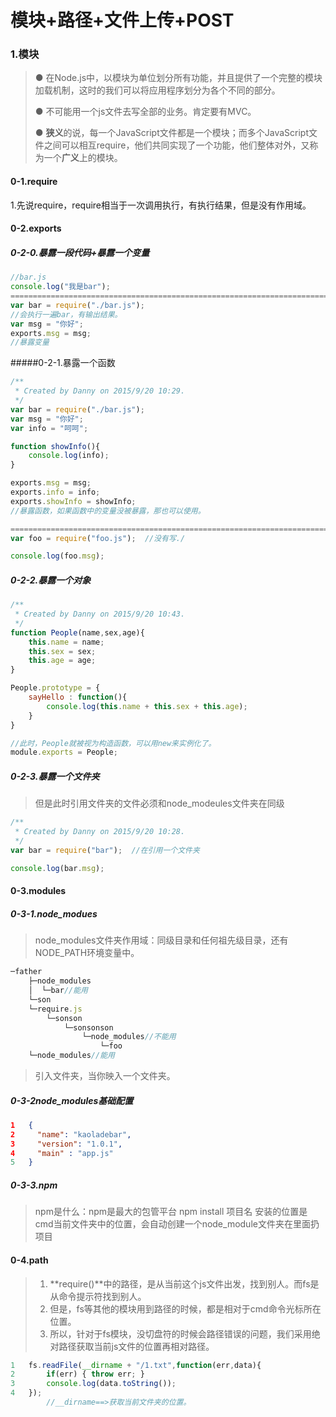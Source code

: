 # 模块+路径+文件上传+POST

### 1.模块

> ● 在Node.js中，以模块为单位划分所有功能，并且提供了一个完整的模块加载机制，这时的我们可以将应用程序划分为各个不同的部分。
>
> ● 不可能用一个js文件去写全部的业务。肯定要有MVC。
>
> ● **狭义**的说，每一个JavaScript文件都是一个模块；而多个JavaScript文件之间可以相互require，他们共同实现了一个功能，他们整体对外，又称为一个**广义**上的模块。 

#### 0-1.require

1.先说require，require相当于一次调用执行，有执行结果，但是没有作用域。

#### 0-2.exports

##### 0-2-0.暴露一段代码+暴露一个变量

```javascript
//bar.js
console.log("我是bar");
=======================================================================================
var bar = require("./bar.js");
//会执行一遍bar，有输出结果。
var msg = "你好";
exports.msg = msg;
//暴露变量
```

#####0-2-1.暴露一个函数

```javascript
/**
 * Created by Danny on 2015/9/20 10:29.
 */
var bar = require("./bar.js");
var msg = "你好";
var info = "呵呵";

function showInfo(){
    console.log(info);
}

exports.msg = msg;
exports.info = info;
exports.showInfo = showInfo;
//暴露函数，如果函数中的变量没被暴露，那也可以使用。

================================================================================================
var foo = require("foo.js");  //没有写./

console.log(foo.msg);
```

##### 0-2-2.暴露一个对象

```javascript
/**
 * Created by Danny on 2015/9/20 10:43.
 */
function People(name,sex,age){
    this.name = name;
    this.sex = sex;
    this.age = age;
}

People.prototype = {
    sayHello : function(){
        console.log(this.name + this.sex + this.age);
    }
}

//此时，People就被视为构造函数，可以用new来实例化了。
module.exports = People;
```

##### 0-2-3.暴露一个文件夹

> 但是此时引用文件夹的文件必须和node_modeules文件夹在同级

```javascript
/**
 * Created by Danny on 2015/9/20 10:28.
 */
var bar = require("bar");  //在引用一个文件夹

console.log(bar.msg);
```

#### 0-3.modules

##### 0-3-1.node_modues

> node_modules文件夹作用域：同级目录和任何祖先级目录，还有NODE_PATH环境变量中。

```javascript
─father
    ├─node_modules
    │  └─bar//能用
    └─son
    └─require.js
        └─sonson
            └─sonsonson
                └─node_modules//不能用
                    └─foo	
    └─node_modules//能用

```

> 引入文件夹，当你映入一个文件夹。

##### 0-3-2node_modules基础配置

```json
1	{
2	  "name": "kaoladebar",
3	  "version": "1.0.1",
4	  "main" : "app.js"
5	}
```

##### 0-3-3.npm

> npm是什么：npm是最大的包管平台
> npm install 项目名
> 安装的位置是cmd当前文件夹中的位置，会自动创建一个node_module文件夹在里面扔项目

#### 0-4.path

> 1. **require()**中的路径，是从当前这个js文件出发，找到别人。而fs是从命令提示符找到别人。
> 2. 但是，fs等其他的模块用到路径的时候，都是相对于cmd命令光标所在位置。
> 3. 所以，针对于fs模块，没切盘符的时候会路径错误的问题，我们采用绝对路径获取当前js文件的位置再相对路径。

```javascript
1	fs.readFile(__dirname + "/1.txt",function(err,data){
2		if(err) { throw err; }
3		console.log(data.toString());
4	});
		//__dirname==>获取当前文件夹的位置。
```

